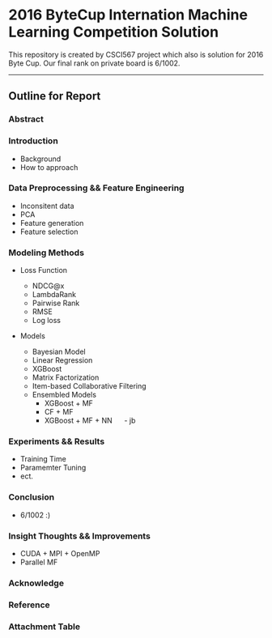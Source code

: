 # 2016 ByteCup Internation Machine Learning Competition Solution
This repository is created by CSCI567 project which also is solution for 2016 Byte Cup. Our final rank on private board is 6/1002.
***
## Outline for Report

### Abstract

### Introduction
- Background
- How to approach

### Data Preprocessing && Feature Engineering
- Inconsitent data
- PCA
- Feature generation
- Feature selection

### Modeling Methods
- Loss Function
  - NDCG@x
  - LambdaRank
  - Pairwise Rank
  - RMSE
  - Log loss

- Models
  - Bayesian Model
  - Linear Regression
  - XGBoost
  - Matrix Factorization
  - Item-based Collaborative Filtering
  - Ensembled Models
    - XGBoost + MF
    - CF + MF
    - XGBoost + MF + NN
      - jb
      
### Experiments && Results
- Training Time
- Paramemter Tuning
- ect.

### Conclusion
- 6/1002 :)

### Insight Thoughts && Improvements
- CUDA + MPI + OpenMP
- Parallel MF

### Acknowledge

### Reference

### Attachment Table
